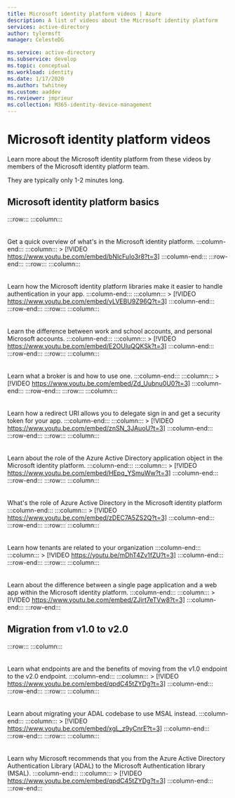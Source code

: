 ```yaml
---
title: Microsoft identity platform videos | Azure
description: A list of videos about the Microsoft identity platform
services: active-directory
author: tylermsft
manager: CelesteDG

ms.service: active-directory
ms.subservice: develop
ms.topic: conceptual
ms.workload: identity
ms.date: 1/17/2020
ms.author: twhitney
ms.custom: aaddev
ms.reviewer: jmprieur
ms.collection: M365-identity-device-management
---
```


# Microsoft identity platform videos

Learn more about the Microsoft identity platform from these videos by members of the Microsoft identity platform team.

They are typically only 1-2 minutes long.

## Microsoft identity platform basics

:::row:::
    :::column:::
<br/>
<br/>
<br/>
        Get a quick overview of what's in the Microsoft identity platform.
    :::column-end:::
    :::column:::
        > [!VIDEO https://www.youtu.be.com/embed/bNlcFuIo3r8?t=3]
    :::column-end:::
:::row-end:::
:::row:::
    :::column:::
<br/>
<br/>
<br/>
        Learn how the Microsoft identity platform libraries make it easier to handle authentication in your app.
    :::column-end:::
    :::column:::
        > [!VIDEO https://www.youtu.be.com/embed/yLVEBU9Z96Q?t=3]
    :::column-end:::
:::row-end:::
:::row:::
    :::column:::
<br/>
<br/>
<br/>
        Learn the difference between work and school accounts, and personal Microsoft accounts.
    :::column-end:::
    :::column:::
        > [!VIDEO https://www.youtu.be.com/embed/E2OUluQQKSk?t=3]
    :::column-end:::
:::row-end:::
:::row:::
    :::column:::
<br/>
<br/>
<br/>
        Learn what a broker is and how to use one.
    :::column-end:::
    :::column:::
        > [!VIDEO https://www.youtu.be.com/embed/Zd_Uubnu0U0?t=3]
    :::column-end:::
:::row-end:::
:::row:::
    :::column:::
<br/>
<br/>
<br/>
        Learn how a redirect URI allows you to delegate sign in and get a security token for your app.
    :::column-end:::
    :::column:::
        > [!VIDEO https://www.youtu.be.com/embed/znSN_3JAuoU?t=3]
    :::column-end:::
:::row-end:::
:::row:::
    :::column:::
<br/>
<br/>
<br/>
        Learn about the role of the Azure Active Directory application object in the Microsoft identity platform.
    :::column-end:::
    :::column:::
        > [!VIDEO https://www.youtu.be.com/embed/HEpq_YSmuWw?t=3]
    :::column-end:::
:::row-end:::
:::row:::
    :::column:::
<br/>
<br/>
<br/>
        What's the role of Azure Active Directory in the Microsoft identity platform
    :::column-end:::
    :::column:::
        > [!VIDEO https://www.youtu.be.com/embed/zDEC7A5ZS2Q?t=3]
    :::column-end:::
:::row-end:::
:::row:::
    :::column:::
<br/>
<br/>
<br/>
        Learn how tenants are related to your organization
    :::column-end:::
    :::column:::
        > [!VIDEO https://youtu.be/mDhT4Zv1fZU?t=3]
    :::column-end:::
:::row-end:::
:::row:::
    :::column:::
<br/>
<br/>
<br/>
        Learn about the difference between a single page application and a web app within the Microsoft identity platform.
    :::column-end:::
    :::column:::
        > [!VIDEO https://www.youtu.be.com/embed/ZJirt7eTVw8?t=3]
    :::column-end:::
:::row-end:::

## Migration from v1.0 to v2.0

:::row:::
    :::column:::
<br/>
<br/>
<br/>
        Learn what endpoints are and the benefits of moving from the v1.0 endpoint to the v2.0 endpoint.
    :::column-end:::
    :::column:::
        > [!VIDEO https://www.youtu.be.com/embed/qpdC45tZYDg?t=3]
    :::column-end:::
:::row-end:::
:::row:::
    :::column:::
<br/>
<br/>
<br/>
        Learn about migrating your ADAL codebase to use MSAL instead.
    :::column-end:::
    :::column:::
        > [!VIDEO https://www.youtu.be.com/embed/xgL_z9yCnrE?t=3]
    :::column-end:::
:::row-end:::
:::row:::
    :::column:::
<br/>
<br/>
<br/>
        Learn why Microsoft recommends that you from the Azure Active Directory Authentication Library (ADAL) to the Microsoft Authentication library (MSAL).
    :::column-end:::
    :::column:::
        > [!VIDEO https://www.youtu.be.com/embed/qpdC45tZYDg?t=3]
    :::column-end:::
:::row-end:::
